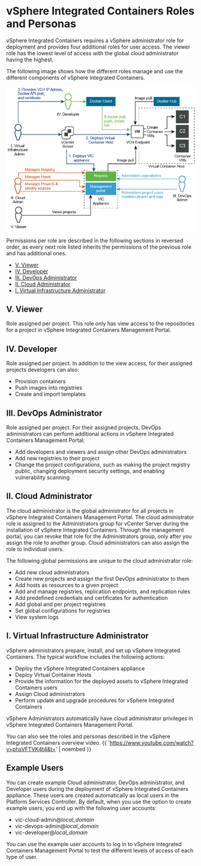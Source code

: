 # vSphere Integrated Containers Roles and Personas

vSphere Integrated Containers requires a vSphere administrator role for deployment and provides four additional roles for user access. The viewer role has the lowest level of access with the global cloud administrator having the highest.

The following image shows how the different roles manage and use the different components of vSphere Integrated Containers.

![vSphere Integrated Containers Conceptual Overview](graphics/conceptual-overview.png)

Permissions per role are described in the following sections in reversed order, as every next role listed inherits the permissions of the previous role and has additional ones.

- [V. Viewer](#viewer)
- [IV. Developer](#developer)
- [III. DevOps Administrator](#devopsadmin)
- [II. Cloud Administrator](#cloudadmin)
- [I. Virtual Infrastructure Administrator](#viadmin)

## V. Viewer <a id="viewer"></a>

Role assigned per project. This role only has view access to the repositories for a project in vSphere Integrated Containers Management Portal.

## IV. Developer <a id="developer"></a>

Role assigned per project. In addition to the view access, for their assigned projects developers can also:
- Provision containers
- Push images into registries
- Create and import templates

## III. DevOps Administrator <a id="devopsadmin"></a>

Role assigned per project. For their assigned projects, DevOps administrators can perform additional actions in vSphere Integrated Containers Management Portal:

- Add developers and viewers and assign other DevOps administrators
- Add new registries to their project
- Change the project configurations, such as making the project registry public, changing deployment security settings, and enabling vulnerability scanning

## II. Cloud Administrator <a id="cloudadmin"></a>

The cloud administrator is the global administrator for all projects in vSphere Integrated Containers Management Portal. The cloud administrator role is assigned to the Administrators group for vCenter Server during the installation of vSphere Integrated Containers. Through the management portal, you can revoke that role for the Administrators group, only after you assign the role to another group. Cloud administrators can also assign the role to individual users.

The following global permissions are unique to the cloud administrator role:

- Add new cloud administrators
- Create new projects and assign the first DevOps administrator to them
- Add hosts as resources to a given project
- Add and manage registries, replication endpoints, and replication rules
- Add predefined credentials and certificates for authentication
- Add global and per project registries
- Set global configurations for registries
- View system logs

## I. Virtual Infrastructure Administrator <a id="viadmin"></a>

vSphere administrators prepare, install, and set up vSphere Integrated Containers. The typical workflow includes the following actions:
- Deploy the vSphere Integrated Containers appliance
- Deploy Virtual Container Hosts
- Provide the information for the deployed assets to vSphere Integrated Containers users
- Assign Cloud administrators
- Perform update and upgrade procedures for vSphere Integrated Containers

vSphere Administrators automatically have cloud administrator privileges in vSphere Integrated Containers Management Portal. 

You can also see the roles and personas described in the vSphere Integrated Containers overview video.
{{ 'https://www.youtube.com/watch?v=phsVFTVK4t4&t=' | noembed }}
 
## Example Users #####

You can create example Cloud administrator, DevOps administrator, and  Developer users during the deployment of vSphere Integrated Containers appliance. These users are created automatically as local users in the Platform Services Controller. By default, when you use the option to create example users, you end up with the following user accounts:

- vic-cloud-admin@*local_domain*
- vic-devops-admin@*local_domain*
- vic-developer@*local_domain*

You can use the example user accounts to log in to vSphere Integrated Containers Management Portal to test the different levels of access of each type of user.
